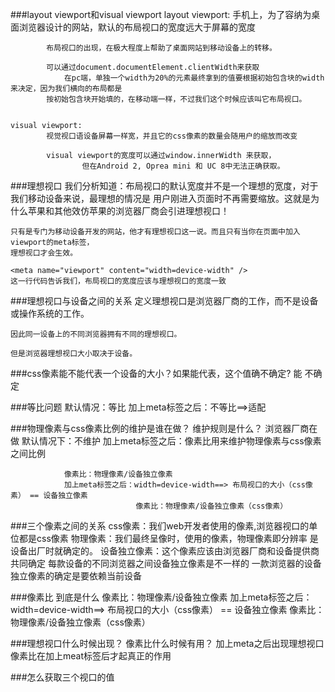 ###layout viewport和visual viewport
	layout viewport:
			手机上，为了容纳为桌面浏览器设计的网站，默认的布局视口的宽度远大于屏幕的宽度
	
			布局视口的出现，在极大程度上帮助了桌面网站到移动设备上的转移。
			
			可以通过document.documentElement.clientWidth来获取 
				在pc端，单独一个width为20%的元素最终拿到的值要根据初始包含块的width来决定，因为我们横向的布局都是
			按初始包含块开始填的，在移动端一样，不过我们这个时候应该叫它布局视口。
			
			
	visual viewport:
			视觉视口语设备屏幕一样宽，并且它的css像素的数量会随用户的缩放而改变
	
			visual viewport的宽度可以通过window.innerWidth 来获取，
					但在Android 2, Oprea mini 和 UC 8中无法正确获取。
					
###理想视口
	我们分析知道：布局视口的默认宽度并不是一个理想的宽度，对于我们移动设备来说，最理想的情况是
	用户刚进入页面时不再需要缩放。这就是为什么苹果和其他效仿苹果的浏览器厂商会引进理想视口！
	
	只有是专门为移动设备开发的网站，他才有理想视口这一说。而且只有当你在页面中加入viewport的meta标签，
	理想视口才会生效。
	
	<meta name="viewport" content="width=device-width" />
	这一行代码告诉我们，布局视口的宽度应该与理想视口的宽度一致
	
###理想视口与设备之间的关系
	定义理想视口是浏览器厂商的工作，而不是设备或操作系统的工作。
	
	因此同一设备上的不同浏览器拥有不同的理想视口。
	
	但是浏览器理想视口大小取决于设备。


###css像素能不能代表一个设备的大小？如果能代表，这个值确不确定?
	能
	不确定

###等比问题
	默认情况：等比
	加上meta标签之后：不等比==>适配

###物理像素与css像素比例的维护是谁在做？  维护规则是什么？
	浏览器厂商在做
	默认情况下：不维护
	加上meta标签之后：像素比用来维护物理像素与css像素之间比例
	
				像素比：物理像素/设备独立像素
				加上meta标签之后：width=device-width==> 布局视口的大小（css像素） == 设备独立像素
								像素比：物理像素/设备独立像素（css像素）
					
###三个像素之间的关系
		css像素：我们web开发者使用的像素,浏览器视口的单位都是css像素
		物理像素：我们最终呈像时，使用的像素，物理像素即分辨率 是设备出厂时就确定的。
		设备独立像素：这个像素应该由浏览器厂商和设备提供商共同确定
					每款设备的不同浏览器之间设备独立像素是不一样的
					一款浏览器的设备独立像素的确定是要依赖当前设备

###像素比 到底是什么
	像素比：物理像素/设备独立像素
				加上meta标签之后：width=device-width==> 布局视口的大小（css像素） == 设备独立像素
								像素比：物理像素/设备独立像素（css像素）

###理想视口什么时候出现？ 像素比什么时候有用？
	加上meta之后出现理想视口    像素比在加上meat标签后才起真正的作用

###怎么获取三个视口的值
	
